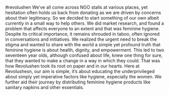 #revolushen
We’ve all come across NGO stalls at various places, yet hesitation often holds us back from donating as we are driven by concerns about their legitimacy.
So we decided to start something of our own albeit currently in a small way to help others. We did market research, and found a problem that affects everyone to an extent and that was feminine hygiene. 
Despite its critical importance, it remains shrouded in taboo, often ignored in conversations and initiatives. We realized the urgent need to break the stigma and wanted to share with the world a simple yet profound truth that feminine hygiene is about health, dignity, and empowerment.
This led to two seventeen year olds, although confused about life, knew one thing for sure, that they wanted to make a change in a way in which they could.
That was how Revolushen took its root on paper and in our hearts.
Here at Revolushesn, our aim is simple, it’s about educating the underprivileged about simply yet imperative factors like hygiene, especially the women.
We further aid their journey by distributing feminine hygiene products like sanitary napkins and other essentials.
